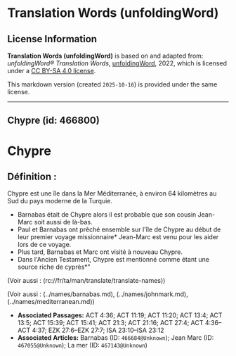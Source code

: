 # Translation Words (unfoldingWord)

## License Information

**Translation Words (unfoldingWord)** is based on and adapted from: _unfoldingWord® Translation Words_, [unfoldingWord](https://unfoldingword.org/utw), 2022, which is licensed under a [CC BY-SA 4.0 license](https://creativecommons.org/licenses/by-sa/4.0/legalcode.en).

This markdown version (created `2025-10-16`) is provided under the same license.



--------------------------------

## Chypre (id: 466800)

Chypre
======

Définition :
------------

Chypre est une île dans la Mer Méditerranée, à environ 64 kilomètres au Sud du pays moderne de la Turquie.

* Barnabas était de Chypre alors il est probable que son cousin Jean\- Marc soit aussi de là\-bas.
* Paul et Barnabas ont prêché ensemble sur l'île de Chypre au début de leur premier voyage missionnaire\* Jean\-Marc est venu pour les aider lors de ce voyage.
* Plus tard, Barnabas et Marc ont visité à nouveau Chypre.
* Dans l'Ancien Testament, Chypre est mentionné comme étant une source riche de cyprès\*"

(Voir aussi : (rc://fr/ta/man/translate/translate\-names))

(Voir aussi : (../names/barnabas.md), (../names/johnmark.md), (../names/mediterranean.md))

* **Associated Passages:** ACT 4:36; ACT 11:19; ACT 11:20; ACT 13:4; ACT 13:5; ACT 15:39; ACT 15:41; ACT 21:3; ACT 21:16; ACT 27:4; ACT 4:36–ACT 4:37; EZK 27:6–EZK 27:7; ISA 23:10–ISA 23:12
* **Associated Articles:** Barnabas (ID: `466684@Unknown`); Jean Marc (ID: `467055@Unknown`); La mer (ID: `467143@Unknown`)

